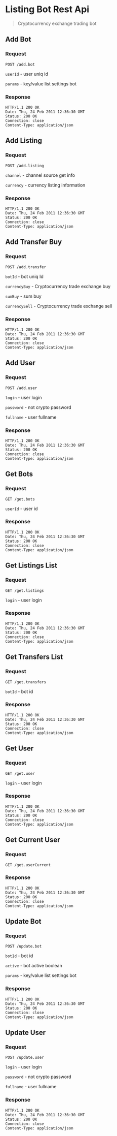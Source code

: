 # Listing Bot Rest Api
>Cryptocurrency exchange trading bot


## Add Bot
### Request
``` POST /add.bot ```

```userId``` - user uniq id

```params``` - key/value list settings bot

### Response

```apacheconf
HTTP/1.1 200 OK
Date: Thu, 24 Feb 2011 12:36:30 GMT
Status: 200 OK
Connection: close
Content-Type: application/json
```


## Add Listing
### Request
``` POST /add.listing ```

```channel``` - channel source get info

```currency``` - currency listing information

### Response

```apacheconf
HTTP/1.1 200 OK
Date: Thu, 24 Feb 2011 12:36:30 GMT
Status: 200 OK
Connection: close
Content-Type: application/json
```


## Add Transfer Buy
### Request
``` POST /add.transfer ```

```botId``` - bot uniq Id

```currencyBuy``` - Cryptocurrency trade exchange buy

```sumBuy``` - sum buy

```currencySell``` - Cryptocurrency trade exchange sell

### Response

```apacheconf
HTTP/1.1 200 OK
Date: Thu, 24 Feb 2011 12:36:30 GMT
Status: 200 OK
Connection: close
Content-Type: application/json
```

## Add User
### Request
``` POST /add.user ```

```login``` - user login

```password``` - not crypto password

```fullname``` - user fullname

### Response

```apacheconf
HTTP/1.1 200 OK
Date: Thu, 24 Feb 2011 12:36:30 GMT
Status: 200 OK
Connection: close
Content-Type: application/json
```

## Get Bots
### Request
``` GET /get.bots ```

```userId``` - user id

### Response

```apacheconf
HTTP/1.1 200 OK
Date: Thu, 24 Feb 2011 12:36:30 GMT
Status: 200 OK
Connection: close
Content-Type: application/json
```

## Get Listings List
### Request
``` GET /get.listings ```

```login``` - user login

### Response

```apacheconf
HTTP/1.1 200 OK
Date: Thu, 24 Feb 2011 12:36:30 GMT
Status: 200 OK
Connection: close
Content-Type: application/json
```


## Get Transfers List
### Request
``` GET /get.transfers ```

```botId``` - bot id

### Response

```apacheconf
HTTP/1.1 200 OK
Date: Thu, 24 Feb 2011 12:36:30 GMT
Status: 200 OK
Connection: close
Content-Type: application/json
```

## Get User
### Request
``` GET /get.user ```

```login``` - user login

### Response

```apacheconf
HTTP/1.1 200 OK
Date: Thu, 24 Feb 2011 12:36:30 GMT
Status: 200 OK
Connection: close
Content-Type: application/json
```

## Get Current User
### Request
``` GET /get.userCurrent ```

### Response

```apacheconf
HTTP/1.1 200 OK
Date: Thu, 24 Feb 2011 12:36:30 GMT
Status: 200 OK
Connection: close
Content-Type: application/json
```

## Update Bot
### Request
``` POST /update.bot ```

```botId``` - bot id

```active``` - bot active boolean

```params``` - key/value list settings bot

### Response

```apacheconf
HTTP/1.1 200 OK
Date: Thu, 24 Feb 2011 12:36:30 GMT
Status: 200 OK
Connection: close
Content-Type: application/json
```

## Update User
### Request
``` POST /update.user ```

```login``` - user login

```password``` - not crypto password

```fullname``` - user fullname

### Response

```apacheconf
HTTP/1.1 200 OK
Date: Thu, 24 Feb 2011 12:36:30 GMT
Status: 200 OK
Connection: close
Content-Type: application/json
```
